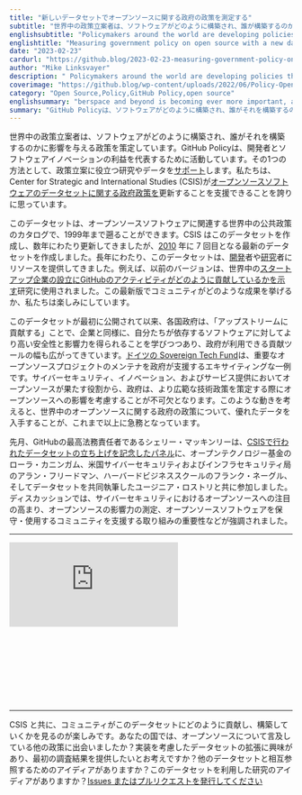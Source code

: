 ```yaml
---
title: "新しいデータセットでオープンソースに関する政府の政策を測定する"
subtitle: "世界中の政策立案者は、ソフトウェアがどのように構築され、誰が構築するのかに影響を与える政策を開発しています。"
englishsubtitle: "Policymakers around the world are developing policies that impact how software gets built and who gets to build it, see the latest now."
englishtitle: "Measuring government policy on open source with a new dataset"
date: "2023-02-23"
cardurl: "https://github.blog/2023-02-23-measuring-government-policy-on-open-source-with-a-new-dataset/"
author: "Mike Linksvayer"
description: " Policymakers around the world are developing policies that impact how software gets built and who gets to build it. GitHub Policy works to represent the interests of developers and software innovation. One way we do so is to support research and data to inform policy development. We’re proud to support the Center for Strategic and International Studies (CSIS) to refresh their government policies on open source software dataset .  The dataset is a catalog of public policies around the world that touch on open source software, dating back to 1999. CSIS created this dataset and updated it for years, with the seventh and (until now) most recent coming in 2010 . Over the years, this dataset has provided a resource for developers and researchers alike. For example, a previous version was used in research showing the contributions of GitHub activity to start-up formation around the world. We’re excited to see what the community does with this latest version.  Since the dataset was first launched, governments are increasingly learning that “contributing upstream” gives them greater security and influence on the software upon which they rely–just as companies have–and with the range of contribution tools available to governments. The German Sovereign Tech Fund is an exciting example of government support for maintainers of critical open source projects. The role open source plays in cy"
coverimage: "https://github.blog/wp-content/uploads/2022/06/Policy-Open-Source@2x.png?resize=1600%2C850"
category: "Open Source,Policy,GitHub Policy,open source"
englishsummary: "berspace and beyond is becoming ever more important, and GitHub Policy is proud to support research and data to inform the development of policies that impact how software gets built and who gets to build it.  GitHub Policy is proud to support research"
summary: "GitHub Policyは、ソフトウェアがどのように構築され、誰がそれを構築するのかに影響を与える政策の開発に情報を提供するための研究とデータを支援することを誇りにしています。  GitHub Policyは、以下のような研究を支援しています。"
---
```


<p>世界中の政策立案者は、ソフトウェアがどのように構築され、誰がそれを構築するのかに影響を与える政策を策定しています。GitHub Policyは、開発者とソフトウェアイノベーションの利益を代表するために活動しています。その1つの方法として、政策立案に役立つ研究やデータを<a href="https://github.blog/2022-01-20-open-source-creates-value-but-how-do-you-measure-it/">サポート</a>します。私たちは、Center for Strategic and International Studies (CSIS)が<a href="https://www.csis.org/analysis/governments-role-promoting-open-source-software">オープンソースソフトウェアのデータセットに関する政府政策を</a>更新することを支援できることを誇りに思っています。</p>
<p>このデータセットは、オープンソースソフトウェアに関連する世界中の公共政策のカタログで、1999年まで遡ることができます。CSIS はこのデータセットを作成し、数年にわたり更新してきましたが、<a href="https://www.csis.org/analysis/government-open-source-policies-0">2010</a> 年に 7 回目となる最新のデータセットを作成しました。長年にわたり、このデータセットは、<a href="https://blog.opensource.org/csis-updates-open-source-policy-survey/">開発</a>者や<a href="https://scholar.google.com/scholar?cites=4645478916703058458&#038;as_sdt=2005&#038;sciodt=0,5&#038;hl=en">研究</a>者にリソースを提供してきました。例えば、以前のバージョンは、世界中の<a href="https://www.hbs.edu/ris/Publication%20Files/20-139_bd835fdf-a293-4912-aa21-769e77f2754a.pdf">スタートアップ企業の設立にGitHubのアクティビティがどのように貢献しているかを示す</a>研究に使用されました。この最新版でコミュニティがどのような成果を挙げるか、私たちは楽しみにしています。</p>
<p>このデータセットが最初に公開されて以来、各国政府は、「アップストリームに貢献する」ことで、企業と同様に、自分たちが依存するソフトウェアに対してより高い安全性と影響力を得られることを学びつつあり、政府が利用できる貢献ツールの幅も広がってきています。<a href="https://www.google.com/search?q=german+sovereign+tech+fund&#038;oq=german+sovereign+tech+fund&#038;aqs=chrome.0.69i59i512j0i22i30i625l2j0i390l3.3058j0j7&#038;sourceid=chrome&#038;ie=UTF-8">ドイツの Sovereign Tech Fund</a>は、重要なオープンソースプロジェクトのメンテナを政府が支援するエキサイティングな一例です。サイバーセキュリティ、イノベーション、およびサービス提供においてオープンソースが果たす役割から、政府は、より広範な技術政策を策定する際にオープンソースへの影響を考慮することが不可欠となります。このような動きを考えると、世界中のオープンソースに関する政府の政策について、優れたデータを入手することが、これまで以上に急務となっています。</p>
<p>先月、GitHubの最高法務責任者であるシェリー・マッキンリーは、<a href="https://www.csis.org/events/government-policies-open-source-software">CSISで行われたデータセットの立ち上げを記念したパネル</a>に、オープンテクノロジー基金のローラ・カニンガム、米国サイバーセキュリティおよびインフラセキュリティ局のアラン・フリードマン、ハーバードビジネススクールのフランク・ネーグル、そしてデータセットを共同執筆したユージニア・ロストリと共に参加しました。ディスカッションでは、サイバーセキュリティにおけるオープンソースへの注目の高まり、オープンソースの影響力の測定、オープンソースソフトウェアを保守・使用するコミュニティを支援する取り組みの重要性などが強調されました。</p>
<hr>
<div class="mod-vh position-relative" style="height: 0; padding-bottom: calc((9 / 16)*100%);">
			<iframe loading="lazy" class="position-absolute top-0 left-0 width-full height-full" src="https://www.youtube.com/embed/e36_4QFJcu8?version=3&#038;rel=1&#038;showsearch=0&#038;showinfo=1&#038;iv_load_policy=1&#038;fs=1&#038;hl=en-US&#038;autohide=2&#038;wmode=transparent" title="YouTube video player" allow="accelerometer; clipboard-write; encrypted-media; gyroscope; picture-in-picture" allowfullscreen="" frameborder="0"></iframe>
		</div>
<hr>
<p>CSIS と共に、コミュニティがこのデータセットにどのように貢献し、構築していくかを見るのが楽しみです。あなたの国では、オープンソースについて言及している他の政策に出会いましたか？実装を考慮したデータセットの拡張に興味があり、最初の調査結果を提供したいとお考えですか？他のデータセットと相互参照するためのアイディアがありますか？このデータセットを利用した研究のアイディアがありますか？<a href="https://github.com/github/government-open-source-policies">Issues またはプルリクエストを発行してください</a></p>


